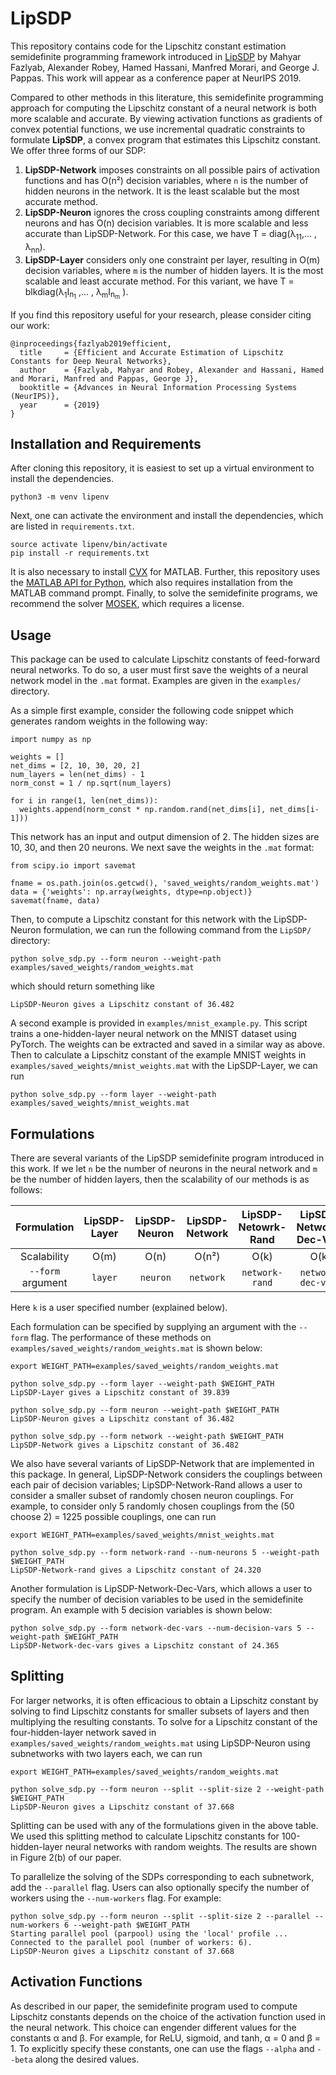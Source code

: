 # LipSDP

This repository contains code for the Lipschitz constant estimation semidefinite programming framework introduced in [LipSDP](https://arxiv.org/abs/1906.04893) by Mahyar Fazlyab, Alexander Robey, Hamed Hassani, Manfred Morari, and George J. Pappas.  This work will appear as a conference paper at NeurIPS 2019.

Compared to other methods in this literature, this semidefinite programming approach for computing the Lipschitz constant of a neural network is both more scalable and accurate.  By viewing activation functions as gradients of convex potential functions, we use incremental quadratic constraints to formulate __LipSDP__, a convex program that estimates this Lipschitz constant.  We offer three forms of our SDP:
  1. __LipSDP-Network__ imposes constraints on all possible pairs of activation functions and has O(n²) decision variables, where `n` is the number of hidden neurons in the network. It is the least scalable but the most accurate method.
  2. __LipSDP-Neuron__ ignores the cross coupling constraints among different neurons and has O(n) decision variables. It is more scalable and less accurate than LipSDP-Network. For this case, we have T = diag(λ<sub>11</sub>,... , λ<sub>nn</sub>).
  3. __LipSDP-Layer__ considers only one constraint per layer, resulting in O(m) decision variables, where `m` is the number of hidden layers.  It is the most scalable and least accurate method. For this variant, we have T = blkdiag(λ<sub>1</sub>I<sub>n<sub>1</sub></sub> ,... , λ<sub>m</sub>I<sub>n<sub>m</sub></sub> ).

If you find this repository useful for your research, please consider citing our work:

```
@inproceedings{fazlyab2019efficient,
  title     = {Efficient and Accurate Estimation of Lipschitz Constants for Deep Neural Networks},
  author    = {Fazlyab, Mahyar and Robey, Alexander and Hassani, Hamed and Morari, Manfred and Pappas, George J},
  booktitle = {Advances in Neural Information Processing Systems (NeurIPS)},
  year      = {2019}
}
```

## Installation and Requirements

After cloning this repository, it is easiest to set up a virtual environment to install the dependencies.  

```
python3 -m venv lipenv
```

Next, one can activate the environment and install the dependencies, which are listed in `requirements.txt`.

```
source activate lipenv/bin/activate
pip install -r requirements.txt
```

It is also necessary to install [CVX](http://cvxr.com/cvx/download/) for MATLAB.  Further, this repository uses the [MATLAB API for Python](https://www.mathworks.com/help/matlab/matlab_external/install-the-matlab-engine-for-python.html), which also requires installation from the MATLAB command prompt.  Finally, to solve the semidefinite programs, we recommend the solver [MOSEK](https://www.mosek.com), which requires a license.  

## Usage

This package can be used to calculate Lipschitz constants of feed-forward neural networks.  To do so, a user must first save the weights of a neural network model in the ```.mat``` format.  Examples are given in the ```examples/``` directory.  

As a simple first example, consider the following code snippet which generates random weights in the following way:

```
import numpy as np

weights = []
net_dims = [2, 10, 30, 20, 2]
num_layers = len(net_dims) - 1
norm_const = 1 / np.sqrt(num_layers)

for i in range(1, len(net_dims)):
  weights.append(norm_const * np.random.rand(net_dims[i], net_dims[i-1]))
```

This network has an input and output dimension of 2.  The hidden sizes are 10, 30, and then 20 neurons.  We next save the weights in the ```.mat``` format:

```
from scipy.io import savemat

fname = os.path.join(os.getcwd(), 'saved_weights/random_weights.mat')
data = {'weights': np.array(weights, dtype=np.object)}
savemat(fname, data)
```

Then, to compute a Lipschitz constant for this network with the LipSDP-Neuron formulation, we can run the following command from the ```LipSDP/``` directory:

```
python solve_sdp.py --form neuron --weight-path examples/saved_weights/random_weights.mat
```

which should return something like

```
LipSDP-Neuron gives a Lipschitz constant of 36.482
```

A second example is provided in `examples/mnist_example.py`.  This script trains a one-hidden-layer neural network on the MNIST dataset using PyTorch.  The weights can be extracted and saved in a similar way as above.  Then to calculate a Lipschitz constant of the example MNIST weights in `examples/saved_weights/mnist_weights.mat` with the LipSDP-Layer, we can run

```
python solve_sdp.py --form layer --weight-path examples/saved_weights/mnist_weights.mat
```

## Formulations

There are several variants of the LipSDP semidefinite program introduced in this work.  If we let `n` be the number of neurons in the neural network and ```m``` be the number of hidden layers, then the scalability of our methods is as follows:

Formulation | LipSDP-Layer | LipSDP-Neuron | LipSDP-Network | LipSDP-Netowrk-Rand | LipSDP-Network-Dec-Vars
:---: | :---: | :---: | :---: | :---: | :--:
Scalability | O(m) | O(n) | O(n²) | O(k) | O(k)
`--form` argument | `layer` | `neuron` | `network` | `network-rand` | `network-dec-vars`


Here `k` is a user specified number (explained below).

Each formulation can be specified by supplying an argument with the ```--form``` flag.  The performance of these methods on ```examples/saved_weights/random_weights.mat``` is shown below:

```
export WEIGHT_PATH=examples/saved_weights/random_weights.mat

python solve_sdp.py --form layer --weight-path $WEIGHT_PATH
LipSDP-Layer gives a Lipschitz constant of 39.839

python solve_sdp.py --form neuron --weight-path $WEIGHT_PATH
LipSDP-Neuron gives a Lipschitz constant of 36.482

python solve_sdp.py --form network --weight-path $WEIGHT_PATH
LipSDP-Network gives a Lipschitz constant of 36.482
```

We also have several variants of LipSDP-Network that are implemented in this package.  In general, LipSDP-Network considers the couplings between each pair of decision variables; LipSDP-Network-Rand allows a user to consider a smaller subset of randomly chosen neuron couplings.  For example, to consider only 5 randomly chosen couplings from the (50 choose 2) = 1225 possible couplings, one can run

```
export WEIGHT_PATH=examples/saved_weights/mnist_weights.mat

python solve_sdp.py --form network-rand --num-neurons 5 --weight-path $WEIGHT_PATH
LipSDP-Network-rand gives a Lipschitz constant of 24.320
```

Another formulation is LipSDP-Network-Dec-Vars, which allows a user to specify the number of decision variables to be used in the semidefinite program.  An example with 5 decision variables is shown below:

```
python solve_sdp.py --form network-dec-vars --num-decision-vars 5 --weight-path $WEIGHT_PATH
LipSDP-Network-dec-vars gives a Lipschitz constant of 24.365
```

## Splitting

For larger networks, it is often efficacious to obtain a Lipschitz constant by solving to find Lipschitz constants for smaller subsets of layers and then multiplying the resulting constants.  To solve for a Lipschitz constant of the four-hidden-layer network saved in `examples/saved_weights/random_weights.mat` using LipSDP-Neuron using subnetworks with two layers each, we can run

```
export WEIGHT_PATH=examples/saved_weights/random_weights.mat

python solve_sdp.py --form neuron --split --split-size 2 --weight-path $WEIGHT_PATH
LipSDP-Neuron gives a Lipschitz constant of 37.668
```

Splitting can be used with any of the formulations given in the above table.  We used this splitting method to calculate Lipschitz constants for 100-hidden-layer neural networks with random weights.  The results are shown in Figure 2(b) of our paper.

To parallelize the solving of the SDPs corresponding to each subnetwork, add the `--parallel` flag.  Users can also optionally specify the number of workers using the `--num-workers` flag.  For example:

```
python solve_sdp.py --form neuron --split --split-size 2 --parallel --num-workers 6 --weight-path $WEIGHT_PATH
Starting parallel pool (parpool) using the 'local' profile ...
Connected to the parallel pool (number of workers: 6).
LipSDP-Neuron gives a Lipschitz constant of 37.668
```

## Activation Functions

As described in our paper, the semidefinite program used to compute Lipschitz constants depends on the choice of the activation function used in the neural network.  This choice can engender different values for the constants α and β.  For example, for ReLU, sigmoid, and tanh, α = 0 and β = 1.  To explicitly specify these constants, one can use the flags `--alpha` and `--beta` along the desired values.
